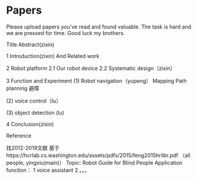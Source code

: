 # Papers
Please upload papers you've read and found valuable. 
The task is hard and we are pressed for time. Good luck my brothers. 


Title
Abstract(zixin)

1 Introduction(zixin)
And Related work


2 Robot platform
2.1 Our robot device
2.2 Systematic design（zixin）

3 Function and Experiment
(1) Robot navigation（yupeng）
Mapping
Path planning
避障

(2) voice control（lu）

(3) object detection (lu)

4 Conclusion(zixin)

Reference

找2012-2019文献 基于https://hcrlab.cs.washington.edu/assets/pdfs/2015/feng2015hrilbr.pdf （all people, yingxiu(main)）
Topic: Robot Guide for Blind People
Application function：
1 voice assistant
2 。。。
